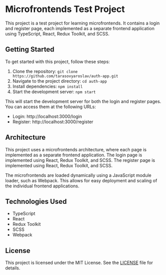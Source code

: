 # Microfrontends Test Project

This project is a test project for learning microfrontends. It contains a login and register page, each implemented as a separate frontend application using TypeScript, React, Redux Toolkit, and SCSS.

## Getting Started

To get started with this project, follow these steps:

1. Clone the repository:
   `git clone https://github.com/tarasovyaroslav/auth-app.git`
2. Navigate to the project directory:
   `cd auth-app`
3. Install dependencies:
   `npm install`
4. Start the development server:
   `npm start`

This will start the development server for both the login and register pages. You can access them at the following URLs:

- Login: http://localhost:3000/login
- Register: http://localhost:3000/register

## Architecture

This project uses a microfrontends architecture, where each page is implemented as a separate frontend application. The login page is implemented using React, Redux Toolkit, and SCSS. The register page is implemented using React, Redux Toolkit, and SCSS.

The microfrontends are loaded dynamically using a JavaScript module loader, such as Webpack. This allows for easy deployment and scaling of the individual frontend applications.

## Technologies Used

- TypeScript
- React
- Redux Toolkit
- SCSS
- Webpack

## License

This project is licensed under the MIT License. See the [LICENSE](LICENSE) file for details.
